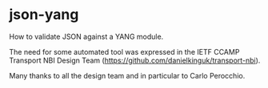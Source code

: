 # json-yang
How to validate JSON against a YANG module.

The need for some automated tool was expressed in the IETF CCAMP Transport
NBI Design Team (https://github.com/danielkinguk/transport-nbi).

Many thanks to all the design team and in particular to Carlo Perocchio.
